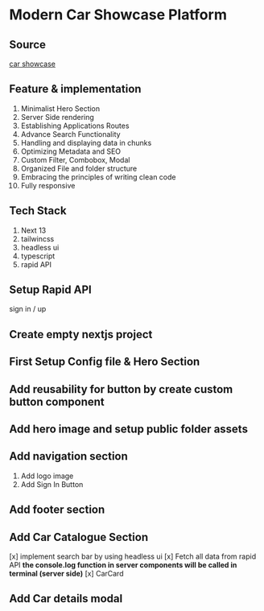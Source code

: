# Modern Car Showcase Platform

## Source

[car showcase](https://youtu.be/pUNSHPyVryU)

## Feature & implementation

1. Minimalist Hero Section
2. Server Side rendering
3. Establishing Applications Routes
4. Advance Search Functionality
5. Handling and displaying data in chunks
6. Optimizing Metadata and SEO
7. Custom Filter, Combobox, Modal
8. Organized File and folder structure
9. Embracing the principles of writing clean code
10. Fully responsive

## Tech Stack

1. Next 13
2. tailwincss
3. headless ui
4. typescript
5. rapid API

## Setup Rapid API

sign in / up

## Create empty nextjs project

## First Setup Config file & Hero Section

## Add reusability for button by create custom button component

## Add hero image and setup public folder assets

## Add navigation section

1. Add logo image
2. Add Sign In Button

## Add footer section

## Add Car Catalogue Section

[x] implement search bar by using headless ui
[x] Fetch all data from rapid API
   **the console.log function in server components will be called in terminal (server side)**
[x] CarCard

## Add Car details modal
